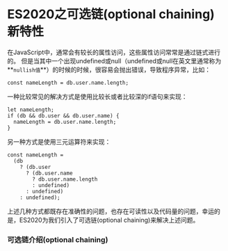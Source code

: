 # ES2020之可选链(optional chaining)新特性

在JavaScript中，通常会有较长的属性访问，这些属性访问常常是通过链式进行的。 但是当其中一个出现undefined或null（undefined或null在英文里通常称为**`nullish值`**）的时候的时候，很容易会抛出错误，导致程序异常，比如：

	const nameLength = db.user.name.length;

一种比较常见的解决方式是使用比较长或者比较深的if语句来实现：

	let nameLength;
	if (db && db.user && db.user.name) {
	  nameLength = db.user.name.length;
	}
	
另一种方式是使用三元运算符来实现：

	const nameLength =
	  (db
	    ? (db.user
	      ? (db.user.name
	        ? db.user.name.length
	        : undefined)
	      : undefined)
	    : undefined);
	  
上述几种方式都既存在准确性的问题，也存在可读性以及代码量的问题，幸运的是，ES2020为我们引入了可选链(optional chaining)来解决上述问题。

### 可选链介绍(optional chaining)

